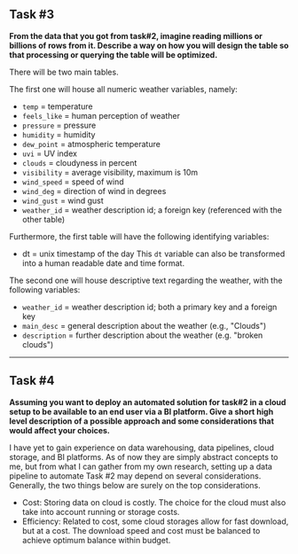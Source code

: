 
## Task #3

**From the data that you got from task#2, imagine reading millions or billions of rows from it. Describe a way on how you will design the table so that processing or querying the table will be optimized.**

There will be two main tables.

The first one will house all numeric weather variables, namely:
* `temp` = temperature
* `feels_like` = human perception of weather
* `pressure` = pressure
* `humidity` = humidity
* `dew_point` = atmospheric temperature
* `uvi` = UV index
* `clouds` = cloudyness in percent
* `visibility` = average visibility, maximum is 10m
* `wind_speed` = speed of wind
* `wind_deg` = direction of wind in degrees 
* `wind_gust` = wind gust
* `weather_id` = weather description id; a foreign key (referenced with the other table)

Furthermore, the first table will have the following identifying variables:
* dt = unix timestamp of the day
This `dt` variable can also be transformed into a human readable date and time format.

The second one will house descriptive text regarding the weather, with the following variables:
* `weather_id` = weather description id; both a primary key and a foreign key
* `main_desc` = general description about the weather (e.g., "Clouds")
* `description` = further description about the weather (e.g. "broken clouds")


---

## Task #4

**Assuming you want to deploy an automated solution for task#2 in a cloud setup to be available to an end user via a BI platform. Give a short high level description of a possible approach and some considerations that would affect your choices.**

I have yet to gain experience on data warehousing, data pipelines, cloud storage, and BI platforms. As of now they are simply abstract concepts to me, but from what I can gather from my own research, setting up a data pipeline to automate Task #2 may depend on several considerations. Generally, the two things below are surely on the top considerations.

* Cost: Storing data on cloud is costly. The choice for the cloud must also take into account running or storage costs.
* Efficiency: Related to cost, some cloud storages allow for fast download, but at a cost. The download speed and cost must be balanced to achieve optimum balance within budget.